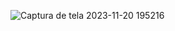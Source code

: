 ![Captura de tela 2023-11-20 195216](https://github.com/Ema028/labai900-02/assets/156372524/0df506b1-5690-4137-b62e-2be402613256)
